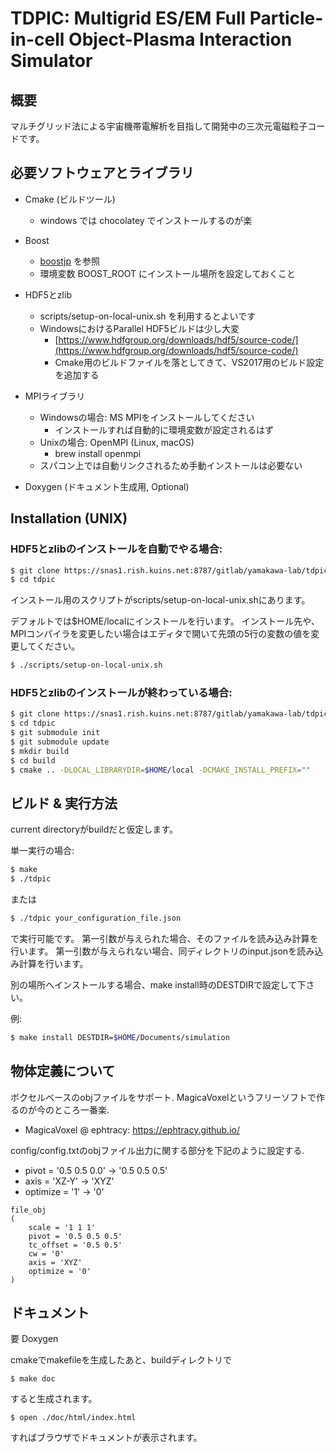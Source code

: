 # TDPIC: Multigrid ES/EM Full Particle-in-cell Object-Plasma Interaction Simulator

## 概要
マルチグリッド法による宇宙機帯電解析を目指して開発中の三次元電磁粒子コードです。

## 必要ソフトウェアとライブラリ
- Cmake (ビルドツール)
    - windows では chocolatey でインストールするのが楽
- Boost
    - [boostjp](https://boostjp.github.io/) を参照
    - 環境変数 BOOST_ROOT にインストール場所を設定しておくこと
- HDF5とzlib
    - scripts/setup-on-local-unix.sh を利用するとよいです
    - WindowsにおけるParallel HDF5ビルドは少し大変
        - [https://www.hdfgroup.org/downloads/hdf5/source-code/](https://www.hdfgroup.org/downloads/hdf5/source-code/)
        - Cmake用のビルドファイルを落としてきて、VS2017用のビルド設定を追加する
- MPIライブラリ
    - Windowsの場合: MS MPIをインストールしてください
        - インストールすれば自動的に環境変数が設定されるはず
    - Unixの場合: OpenMPI (Linux, macOS)
        - brew install openmpi
    - スパコン上では自動リンクされるため手動インストールは必要ない

- Doxygen (ドキュメント生成用, Optional)

## Installation (UNIX)

### HDF5とzlibのインストールを自動でやる場合:

```bash
$ git clone https://snas1.rish.kuins.net:8787/gitlab/yamakawa-lab/tdpic.git ./tdpic
$ cd tdpic
```

インストール用のスクリプトがscripts/setup-on-local-unix.shにあります。

デフォルトでは$HOME/localにインストールを行います。
インストール先や、MPIコンパイラを変更したい場合はエディタで開いて先頭の5行の変数の値を変更してください。

```bash
$ ./scripts/setup-on-local-unix.sh
```

### HDF5とzlibのインストールが終わっている場合:

```bash
$ git clone https://snas1.rish.kuins.net:8787/gitlab/yamakawa-lab/tdpic.git ./tdpic
$ cd tdpic
$ git submodule init
$ git submodule update
$ mkdir build
$ cd build
$ cmake .. -DLOCAL_LIBRARYDIR=$HOME/local -DCMAKE_INSTALL_PREFIX=""
```

## ビルド & 実行方法

current directoryがbuildだと仮定します。

単一実行の場合:
```bash
$ make
$ ./tdpic
```
または
```bash
$ ./tdpic your_configuration_file.json
```
で実行可能です。
第一引数が与えられた場合、そのファイルを読み込み計算を行います。
第一引数が与えられない場合、同ディレクトリのinput.jsonを読み込み計算を行います。

別の場所へインストールする場合、make install時のDESTDIRで設定して下さい。

例:
```bash
$ make install DESTDIR=$HOME/Documents/simulation
```

## 物体定義について
ボクセルベースのobjファイルをサポート.
MagicaVoxelというフリーソフトで作るのが今のところ一番楽.
- MagicaVoxel @ ephtracy: https://ephtracy.github.io/

config/config.txtのobjファイル出力に関する部分を下記のように設定する.
- pivot = '0.5 0.5 0.0' -> '0.5 0.5 0.5'
- axis = 'XZ-Y' -> 'XYZ'
- optimize = '1' -> '0'

```
file_obj
(
    scale = '1 1 1'
    pivot = '0.5 0.5 0.5'
    tc_offset = '0.5 0.5'
    cw = '0'
    axis = 'XYZ'
    optimize = '0'
)
```
## ドキュメント
要 Doxygen

cmakeでmakefileを生成したあと、buildディレクトリで
```
$ make doc
```
すると生成されます。
```
$ open ./doc/html/index.html
```
すればブラウザでドキュメントが表示されます。
